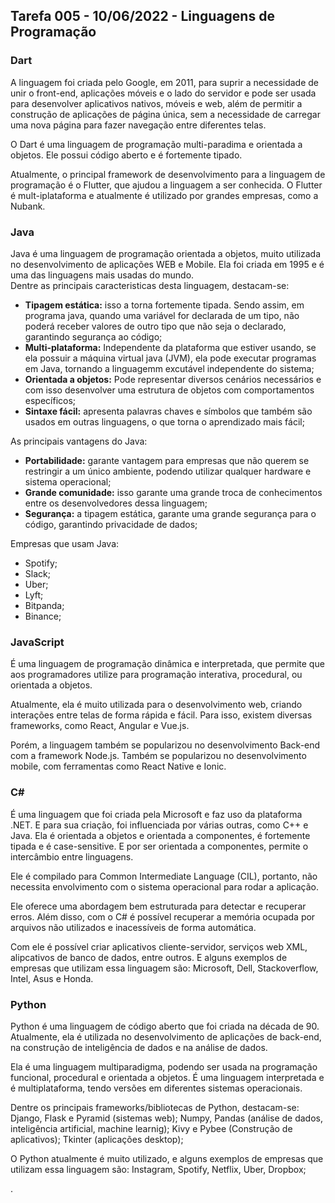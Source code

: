 ## Tarefa 005 - 10/06/2022 - Linguagens de Programação

### Dart
A linguagem foi criada pelo Google, em 2011, para suprir a necessidade de unir o front-end, aplicações móveis e o lado do servidor e pode ser usada para desenvolver aplicativos nativos, móveis e web, além de permitir a construção de aplicações de página única, sem a necessidade de carregar uma nova página para fazer navegação entre diferentes telas. <br>

O Dart é uma linguagem de programação multi-paradima e orientada a objetos. Ele possui código aberto e é fortemente tipado. <br>

Atualmente, o principal framework de desenvolvimento para a linguagem de programação é o Flutter, que ajudou a linguagem a ser conhecida. O Flutter é mult-iplataforma e atualmente é utilizado por grandes empresas, como a Nubank. <br>



### Java
Java é uma linguagem de programação orientada a objetos, muito utilizada no desenvolvimento de aplicações WEB e Mobile. Ela foi criada em 1995 e é uma das linguagens mais usadas do mundo. <br>
Dentre as principais caracteristicas desta linguagem, destacam-se:
* **Tipagem estática:** isso a torna fortemente tipada. Sendo assim, em programa java, quando uma variável for declarada de um tipo, não poderá receber valores de outro tipo que não seja o declarado, garantindo segurança ao código;<br>
* **Multi-plataforma:** Independente da plataforma que estiver usando, se ela possuir a máquina virtual java (JVM), ela pode executar programas em Java, tornando a linguagemm excutável independente do sistema;<br>
* **Orientada a objetos:** Pode representar diversos cenários necessários e com isso desenvolver uma estrutura de objetos com comportamentos específicos; <br>
* **Sintaxe fácil:** apresenta palavras chaves e símbolos que também são usados em outras linguagens, o que torna o aprendizado mais fácil;

As principais vantagens do Java:
* **Portabilidade:** garante vantagem para empresas que não querem se restringir a  um único ambiente, podendo utilizar qualquer hardware e sistema operacional;
* **Grande comunidade:** isso garante uma grande troca de conhecimentos entre os desenvolvedores dessa linguagem;
* **Segurança:** a tipagem estática, garante uma grande segurança para o código, garantindo privacidade de dados;

Empresas que usam Java:
* Spotify;
* Slack;
* Uber;
* Lyft;
* Bitpanda;
* Binance;



### JavaScript
É uma linguagem de programação dinâmica e interpretada, que permite que aos programadores utilize para programação interativa, procedural, ou orientada a objetos. <br>

Atualmente, ela é muito utilizada para o desenvolvimento web, criando interações entre telas de forma rápida e fácil. Para isso, existem diversas frameworks, como React, Angular e Vue.js. <br>

Porém, a linguagem também se popularizou no desenvolvimento Back-end com a framework Node.js. Também se popularizou no desenvolvimento mobile, com ferramentas como React Native e Ionic. <br>



### C#

É uma linguagem que foi criada pela Microsoft e faz uso da plataforma .NET. E para sua criação, foi influenciada por várias outras, como C++ e Java. Ela é orientada a objetos e orientada a componentes, é fortemente tipada e é case-sensitive.  E por ser orientada a componentes, permite o intercâmbio entre linguagens. <br>

Ele é compilado para Common Intermediate Language (CIL), portanto, não necessita envolvimento com o sistema operacional para rodar a aplicação. <br>

Ele oferece uma abordagem bem estruturada para detectar e recuperar erros. Além disso, com o C# é possível recuperar a memória ocupada por arquivos não utilizados e inacessíveis de forma automática. <br>

Com ele é possível criar aplicativos cliente-servidor, serviços web XML, alipcativos de banco de dados, entre outros. E alguns exemplos de empresas que utilizam essa linguagem são: Microsoft, Dell, Stackoverflow, Intel, Asus e Honda. <br>



### Python
Python é uma linguagem de código aberto que foi criada na década de 90. Atualmente, ela é utilizada no desenvolvimento de aplicações de back-end, na construção de inteligência de dados e na análise de dados.  <br>

Ela é uma linguagem multiparadigma, podendo ser usada na programação funcional, procedural e orientada a objetos. É uma linguagem interpretada e é multiplataforma, tendo versões em diferentes sistemas operacionais. <br>

Dentre os principais frameworks/bibliotecas de Python, destacam-se: Django, Flask e Pyramid (sistemas web); Numpy, Pandas (análise de dados, inteligência artificial, machine learnig); Kivy e Pybee (Construção de aplicativos); Tkinter (aplicações desktop); <br>

O Python atualmente é muito utilizado, e alguns exemplos de empresas que utilizam essa linguagem são: Instagram, Spotify, Netflix, Uber, Dropbox; <br>

.
